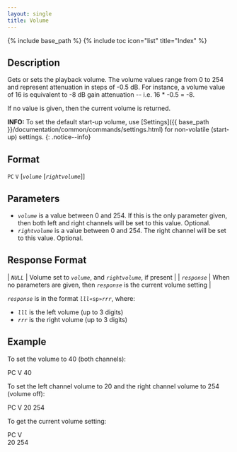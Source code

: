 ```yaml
---
layout: single
title: Volume
---
```

{% include base_path %}
{% include toc icon="list" title="Index" %}

## Description

Gets or sets the playback volume.  The volume values range from 0 to 254 and represent attenuation in steps of -0.5 dB.  For instance, a volume value of 16 is equivalent to -8 dB gain attenuation -- i.e. 16 * -0.5 = -8.

If no value is given, then the current volume is returned.

**INFO:** To set the default start-up volume, use [Settings]({{ base_path }}/documentation/common/commands/settings.html) for non-volatile (start-up) settings.
{: .notice--info}

## Format

`PC` `V` [*`volume`* [*`rightvolume`*]]

## Parameters

  * *`volume`* is a value between 0 and 254.  If this is the only parameter given, then both left and right channels will be set to this value.  Optional.
  * *`rightvolume`* is a value between 0 and 254.  The right channel will be set to this value.  Optional.

## Response Format

| *`NULL`* | Volume set to *`volume`*, and *`rightvolume`*, if present |
| *`response`* | When no parameters are given, then *`response`* is the current volume setting |

*`response`* is in the format *`lll`*`«sp»`*`rrr`*, where:

* *`lll`* is the left volume (up to 3 digits)
* *`rrr`* is the right volume (up to 3 digits)

## Example

To set the volume to 40 (both channels):

<div class="wrap wrap_example wrap_monospace">
<div class="wrap wrap_host_command">PC V 40</div>
</div>

To set the left channel volume to 20 and the right channel volume to 254 (volume off):

<div class="wrap wrap_example wrap_monospace">
<div class="wrap wrap_host_command">PC V 20 254</div>
</div>

To get the current volume setting:

<div class="wrap wrap_example wrap_monospace">
<div class="wrap wrap_host_command">PC V</div>
<div class="wrap wrap_response">20 254</div>
</div>
